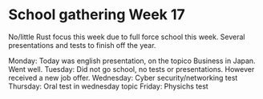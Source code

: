 # School gathering Week 17

No/little Rust focus this week due to full force school this week. Several presentations and
tests to finish off the year.

Monday: Today was english presentation, on the topico Business in Japan. Went well.
Tuesday: Did not go school, no tests or presentations. However received a new job offer.
Wednesday: Cyber security/networking test
Thursday: Oral test in wednesday topic
Friday: Physichs test


